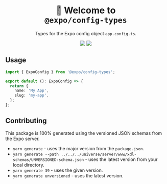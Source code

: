 <!-- Title -->
<h1 align="center">
👋 Welcome to <br><code>@expo/config-types</code>
</h1>

<p align="center">Types for the Expo config object <code>app.config.ts</code>.</p>

<p align="center">
  <img src="https://flat.badgen.net/packagephobia/install/@expo/config-types">

  <a href="https://www.npmjs.com/package/@expo/config-types">
    <img src="https://flat.badgen.net/npm/dw/@expo/config-types" target="_blank" />
  </a>
</p>

<!-- Body -->

## Usage

```ts
import { ExpoConfig } from '@expo/config-types';

export default (): ExpoConfig => {
  return {
    name: 'My App',
    slug: 'my-app',
  };
};
```

## Contributing

This package is 100% generated using the versioned JSON schemas from the Expo server.

- `yarn generate` - uses the major version from the `package.json`.
- `yarn generate --path ../../../universe/server/www/xdl-schemas/UNVERSIONED-schema.json` - uses the latest version from your local directory.
- `yarn generate 39` - uses the given version.
- `yarn generate unversioned` - uses the latest version.
